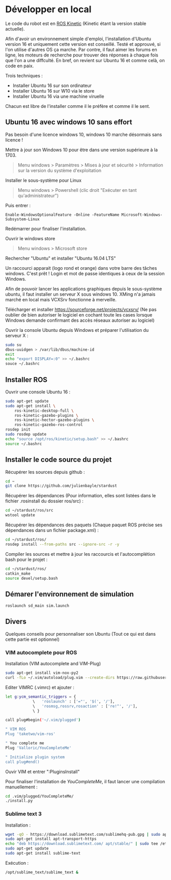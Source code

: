 # Développer en local

Le code du robot est en [ROS Kinetic](http://wiki.ros.org/kinetic/Installation) (Kinetic étant la version stable actuelle).

Afin d'avoir un environnement simple d'emploi, l'installation d'Ubuntu version 16 et uniquement cette version est conseillé. Testé et approuvé, si l'on utilise d'autres OS ça marche. Par contre, il faut aimer les forums en ligne, les moteurs de recherche pour trouver des réponses à chaque fois que l'on a une diffculté. En bref, on revient sur Ubuntu 16 et comme celà, on code en paix.

Trois techniques :
- Installer Ubuntu 16 sur son ordinateur
- Installer Ubuntu 16 sur W10 via le store
- Installer Ubuntu 16 via une machine viruelle

Chacun est libre de l'installer comme il le préfère et comme il le sent.

## Ubuntu 16 avec windows 10 sans effort

Pas besoin d'une licence windows 10, windows 10 marche désormais sans licence !

Mettre à jour son Windows 10 pour être dans une version supérieure à la 1703.

> Menu windows > Paramètres > Mises à jour et sécurité > Information sur la version du système d'exploitation

Installer le sous-système pour Linux

> Menu windows > Powershell (clic droit "Exécuter en tant qu'administrateur")

Puis entrer :

```
Enable-WindowsOptionalFeature -Online -FeatureName Microsoft-Windows-Subsystem-Linux
```

Redémarrer pour finaliser l'installation.

Ouvrir le windows store

> Menu windows > Microsoft store

Rechercher "Ubuntu" et installer "Ubuntu 16.04 LTS"

Un raccourci apparait (logo rond et orange) dans votre barre des tâches windows. C'est prêt ! Login et mot de passe identiques à ceux de la session Windows.

Afin de pouvoir lancer les applications graphiques depuis le sous-système ubuntu, il faut installer un serveur X sous windows 10. XMing n'a jamais marché en local mais VCXSrv fonctionne à merveille.

Télécharger et installer https://sourceforge.net/projects/vcxsrv/ (Ne pas oublier de bien autoriser le logiciel en cochant toute les cases lorsque Windows demande confirmant des accès réseaux autoriser au logiciel)

Ouvrir la console Ubuntu depuis Windows et préparer l'utilisation du serveur X :

```bash
sudo su
dbus-uuidgen > /var/lib/dbus/machine-id
exit
echo "export DISPLAY=:0" >> ~/.bashrc
souce ~/.bashrc
```

## Installer ROS

Ouvrir une console Ubuntu 16 :

```bash
sudo apt-get update
sudo apt-get install \
	ros-kinetic-desktop-full \
	ros-kinetic-gazebo-plugins \
	ros-kinetic-hector-gazebo-plugins \
	ros-kinetic-gazebo-ros-control
rosdep init
sudo rosdep update
echo "source /opt/ros/kinetic/setup.bash" >> ~/.bashrc
source ~/.bashrc
```

## Installer le code source du projet

Récupérer les sources depuis github :

```bash
cd ~
git clone https://github.com/julienbayle/stardust
```

Récupérer les dépendances (Pour information, elles sont listées dans le fichier .rosinstall du dossier ros/src) :

```bash
cd ~/stardust/ros/src
wstool update
```

Récupérer les dépendances des paquets (Chaque paquet ROS précise ses dépendances dans un fichier package.xml) :

```bash
cd ~/stardust/ros/
rosdep install --from-paths src --ignore-src -r -y
```

Compiler les sources et mettre à jour les raccourcis et l'autocomplétion bash pour le projet :

```bash
cd ~/stardust/ros/
catkin_make
source devel/setup.bash
```

## Démarer l'environnement de simulation

```bash
roslaunch sd_main sim.launch
```

## Divers

Quelques conseils pour personnaliser son Ubuntu (Tout ce qui est dans cette partie est optionnel)

### VIM autocomplete pour ROS

Installation (VIM autocomplete and VIM-Plug)

```bash
sudo apt-get install vim-nox-py2
curl -fLo ~/.vim/autoload/plug.vim --create-dirs https://raw.githubusercontent.com/junegunn/vim-plug/master/plug.vim
```

Editer VIMRC (.vimrc) et ajouter :

```bash
let g:ycm_semantic_triggers = {
			\   'roslaunch' : ['="', '$(', '/'],
			\   'rosmsg,rossrv,rosaction' : ['re!^', '/'],
			\ }

call plug#begin('~/.vim/plugged')

" VIM ROS
Plug 'taketwo/vim-ros'

" You complete me
Plug 'Valloric/YouCompleteMe'

" Initialize plugin system
call plug#end()
```
	
Ouvir VIM et entrer ":PluginsInstall"

Pour finaliser l'installation de *YouCompleteMe*, il faut lancer une compilation manuellement :

```bash
cd .vim/plugged/YouCompleteMe/
./install.py
```

### Sublime text 3

Installation :

```bash
wget -qO - https://download.sublimetext.com/sublimehq-pub.gpg | sudo apt-key add -
sudo apt-get install apt-transport-https
echo "deb https://download.sublimetext.com/ apt/stable/" | sudo tee /etc/apt/sources.list.d/sublime-text.list
sudo apt-get update
sudo apt-get install sublime-text
```

Exécution :

```bash
/opt/sublime_text/sublime_text &
```